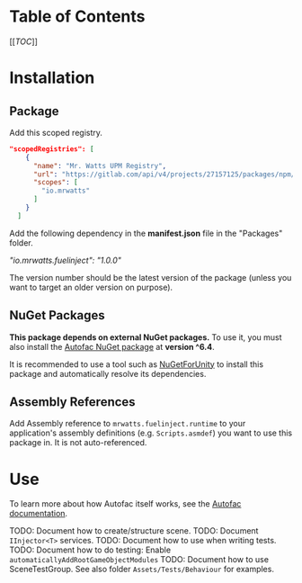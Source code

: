 # Table of Contents

[[_TOC_]]

# Installation

## Package

Add this scoped registry.

```json
"scopedRegistries": [
    {
      "name": "Mr. Watts UPM Registry",
      "url": "https://gitlab.com/api/v4/projects/27157125/packages/npm/",
      "scopes": [
        "io.mrwatts"
      ]
    }
  ]
```

Add the following dependency in the **manifest.json** file in the "Packages" folder.

_"io.mrwatts.fuelinject": "1.0.0"_

The version number should be the latest version of the package (unless you want to target an older version on purpose).

## NuGet Packages

**This package depends on external NuGet packages.** To use it, you must also install the [Autofac NuGet package](https://www.nuget.org/packages/Autofac) at **version ^6.4**.

It is recommended to use a tool such as [NuGetForUnity](https://github.com/GlitchEnzo/NuGetForUnity) to install this package and automatically resolve its dependencies.

## Assembly References

Add Assembly reference to `mrwatts.fuelinject.runtime` to your application's assembly definitions (e.g. `Scripts.asmdef`) you want to use this package in. It is not auto-referenced.

# Use

To learn more about how Autofac itself works, see the [Autofac documentation](https://docs.autofac.org/).

TODO: Document how to create/structure scene.
TODO: Document `IInjector<T>` services.
TODO: Document how to use when writing tests.
TODO: Document how to do testing: Enable `automaticallyAddRootGameObjectModules`
    TODO: Document how to use SceneTestGroup. See also folder `Assets/Tests/Behaviour` for examples.
